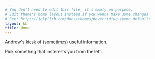 ```yaml
---
# You don't need to edit this file, it's empty on purpose.
# Edit theme's home layout instead if you wanna make some changes
# See: https://jekyllrb.com/docs/themes/#overriding-theme-defaults
layout: kb
title: Home
---
```


Andrew's kiosk of (sometimes) useful information.

Pick something that insterests you from the left.
